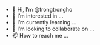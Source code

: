 - 👋 Hi, I’m @trongtrongho
- 👀 I’m interested in ...
- 🌱 I’m currently learning ...
- 💞️ I’m looking to collaborate on ...
- 📫 How to reach me ...

<!---
trongtrongho/trongtrongho is a ✨ special ✨ repository because its `README.md` (this file) appears on your GitHub profile.
You can click the Preview link to take a look at your changes.
--->
